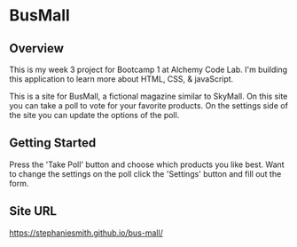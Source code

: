 # BusMall

## Overview
This is my week 3 project for Bootcamp 1 at Alchemy Code Lab. I'm building this application to learn more about HTML, CSS, & javaScript.

This is a site for BusMall, a fictional magazine similar to SkyMall. On this site you can take a poll to vote for your favorite products. On the settings side of the site you can update the options of the poll. 

## Getting Started
Press the 'Take Poll' button and choose which products you like best. Want to change the settings on the poll click the 'Settings' button and fill out the form. 

## Site URL
https://stephaniesmith.github.io/bus-mall/
